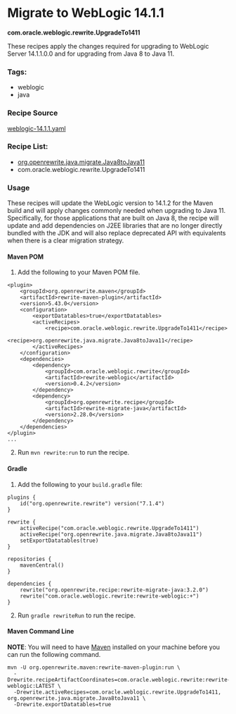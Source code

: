# Migrate to WebLogic 14.1.1
**com.oracle.weblogic.rewrite.UpgradeTo1411**

These recipes apply the changes required for upgrading to WebLogic Server 14.1.1.0.0 and for upgrading from Java 8 to Java 11.

### Tags:
  - weblogic
  - java

### Recipe Source

[weblogic-14.1.1.yaml](https://github.com/oracle/rewrite-recipes/blob/main/rewrite-weblogic/src/main/resources/META-INF/rewrite/weblogic-14.1.1.yaml)

### Recipe List:
  - [org.openrewrite.java.migrate.Java8toJava11](https://docs.openrewrite.org/recipes/java/migrate/java8tojava11)
  - com.oracle.weblogic.rewrite.UpgradeTo1411

### Usage

These recipes will update the WebLogic version to 14.1.2 for the Maven build and will apply changes commonly needed when upgrading to Java 11. Specifically, for those applications that are built on Java 8, the recipe will update and add dependencies on J2EE libraries that are no longer directly bundled with the JDK and will also replace deprecated API with equivalents when there is a clear migration strategy.

#### Maven POM

1. Add the following to your Maven POM file.
```
<plugin>
    <groupId>org.openrewrite.maven</groupId>
    <artifactId>rewrite-maven-plugin</artifactId>
    <version>5.43.0</version>
    <configuration>
        <exportDatatables>true</exportDatatables>
        <activeRecipes>
            <recipe>com.oracle.weblogic.rewrite.UpgradeTo1411</recipe>
            <recipe>org.openrewrite.java.migrate.Java8toJava11</recipe>
        </activeRecipes>
    </configuration>
    <dependencies>
        <dependency>
            <groupId>com.oracle.weblogic.rewrite</groupId>
            <artifactId>rewrite-weblogic</artifactId>
            <version>0.4.2</version>
        </dependency>
        <dependency>
            <groupId>org.openrewrite.recipe</groupId>
            <artifactId>rewrite-migrate-java</artifactId>
            <version>2.28.0</version>
        </dependency>
    </dependencies>
</plugin>
...
```
2. Run `mvn rewrite:run` to run the recipe.

#### Gradle

1. Add the following to your `build.gradle` file:

```
plugins {
    id("org.openrewrite.rewrite") version("7.1.4")
}

rewrite {
    activeRecipe("com.oracle.weblogic.rewrite.UpgradeTo1411")
    activeRecipe("org.openrewrite.java.migrate.Java8toJava11")
    setExportDatatables(true)
}

repositories {
    mavenCentral()
}

dependencies {
    rewrite("org.openrewrite.recipe:rewrite-migrate-java:3.2.0")
    rewrite("com.oracle.weblogic.rewrite:rewrite-weblogic:+")
}
```
2. Run `gradle rewriteRun` to run the recipe.


#### Maven Command Line

**NOTE**: You will need to have [Maven](https://maven.apache.org/download.cgi) installed on your machine before you can run the following command.

```
mvn -U org.openrewrite.maven:rewrite-maven-plugin:run \
  -Drewrite.recipeArtifactCoordinates=com.oracle.weblogic.rewrite:rewrite-weblogic:LATEST \
  -Drewrite.activeRecipes=com.oracle.weblogic.rewrite.UpgradeTo1411, org.openrewrite.java.migrate.Java8toJava11 \
  -Drewrite.exportDatatables=true
  ```
